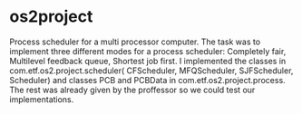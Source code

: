 # os2project
Process scheduler for a multi processor computer.
The task was to implement three different modes for a process scheduler: Completely fair, Multilevel feedback queue, Shortest job first.
I implemented the classes in com.etf.os2.project.scheduler( CFScheduler, MFQScheduler, SJFScheduler, Scheduler) and classes PCB and PCBData in com.etf.os2.project.process. The rest was already given by the proffessor so we could test our implementations.
